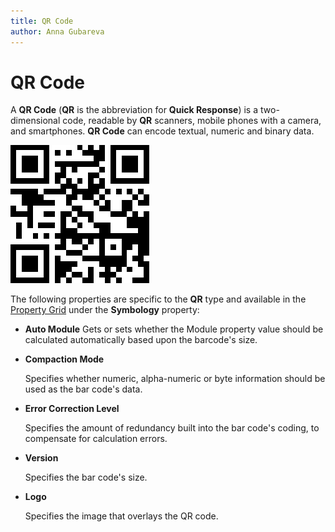 ```yaml
---
title: QR Code
author: Anna Gubareva
---
```

# QR Code

A **QR Code** (**QR** is the abbreviation for **Quick Response**) is a two-dimensional code, readable by **QR** scanners, mobile phones with a camera, and smartphones. **QR Code** can encode textual, numeric and binary data.

![](../../../../../images/eurd-win-bar-code-qr-code.png)

The following properties are specific to the **QR** type and available in the [Property Grid](../../report-designer-tools/ui-panels/property-grid.md) under the **Symbology** property:

* **Auto Module**
    Gets or sets whether the Module property value should be calculated automatically based upon the barcode's size.

* **Compaction Mode**

    Specifies whether numeric, alpha-numeric or byte information should be used as the bar code's data.
	
* **Error Correction Level**

    Specifies the amount of redundancy built into the bar code's coding, to compensate for calculation errors.

* **Version**

    Specifies the bar code's size.
	
* **Logo**

    Specifies the image that overlays the QR code.    
